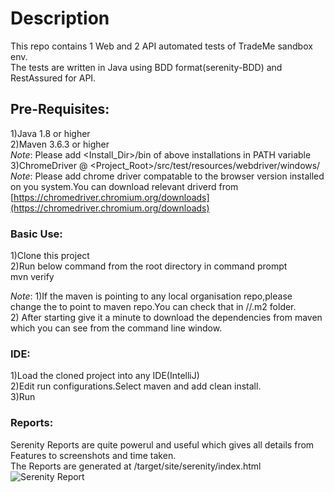 # Description  
This repo contains 1 Web and 2 API automated tests of TradeMe sandbox env.    
The tests are written in Java using BDD format(serenity-BDD) and RestAssured for API.  
  
## Pre-Requisites:  
1)Java 1.8 or higher  
2)Maven 3.6.3 or higher  
*Note*: Please add <Install_Dir>/bin of above installations in PATH variable  
3)ChromeDriver @ <Project_Root>/src/test/resources/webdriver/windows/  
*Note*: Please add chrome driver compatable to the browser version installed on you system.You can download relevant driverd from [https://chromedriver.chromium.org/downloads](https://chromedriver.chromium.org/downloads)
  
### Basic Use:  
1)Clone this project  
2)Run below command from the root directory in command prompt  
mvn verify  
  
*Note*: 1)If the maven is pointing to any local organisation repo,please change the to point to maven repo.You can check that in <users>/<User>/.m2 folder.  
        2) After starting give it a minute to download the dependencies from maven which you can see from the command line window.  

### IDE:  
1)Load the cloned project into any IDE(IntelliJ)  
2)Edit run configurations.Select maven and add clean install.  
3)Run 
  
### Reports:
Serenity Reports are quite powerul and useful which gives all details from Features to screenshots and time taken.  
The Reports are generated at <root>/target/site/serenity/index.html  
![Serenity Report](https://github.com/raghu19991/textExercise/tree/main/target/site/serenity/example.JPG?raw=true)  
